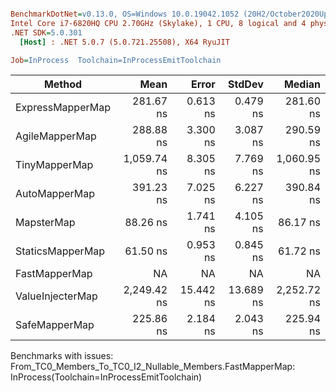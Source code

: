 ``` ini

BenchmarkDotNet=v0.13.0, OS=Windows 10.0.19042.1052 (20H2/October2020Update)
Intel Core i7-6820HQ CPU 2.70GHz (Skylake), 1 CPU, 8 logical and 4 physical cores
.NET SDK=5.0.301
  [Host] : .NET 5.0.7 (5.0.721.25508), X64 RyuJIT

Job=InProcess  Toolchain=InProcessEmitToolchain  

```
|           Method |        Mean |     Error |    StdDev |      Median |
|----------------- |------------:|----------:|----------:|------------:|
| ExpressMapperMap |   281.67 ns |  0.613 ns |  0.479 ns |   281.60 ns |
|   AgileMapperMap |   288.88 ns |  3.300 ns |  3.087 ns |   290.59 ns |
|    TinyMapperMap | 1,059.74 ns |  8.305 ns |  7.769 ns | 1,060.95 ns |
|    AutoMapperMap |   391.23 ns |  7.025 ns |  6.227 ns |   390.84 ns |
|       MapsterMap |    88.26 ns |  1.741 ns |  4.105 ns |    86.17 ns |
| StaticsMapperMap |    61.50 ns |  0.953 ns |  0.845 ns |    61.72 ns |
|    FastMapperMap |          NA |        NA |        NA |          NA |
| ValueInjecterMap | 2,249.42 ns | 15.442 ns | 13.689 ns | 2,252.72 ns |
|    SafeMapperMap |   225.86 ns |  2.184 ns |  2.043 ns |   225.94 ns |

Benchmarks with issues:
  From_TC0_Members_To_TC0_I2_Nullable_Members.FastMapperMap: InProcess(Toolchain=InProcessEmitToolchain)
